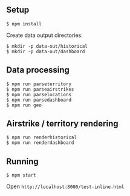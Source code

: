 Setup
-----
`$ npm install`

Create data output directories:
```
$ mkdir -p data-out/historical
$ mkdir -p data-out/dashboard
```

Data processing
---------------
```
$ npm run parseterritory
$ npm run parseairstrikes
$ npm run parselocations
$ npm run parsedashboard
$ npm run geo
```



Airstrike / territory rendering
--------------------------------
```
$ npm run renderhistorical
$ npm run renderdashboard
```

Running
--------
`$ npm start`

Open `http://localhost:8000/test-inline.html`
